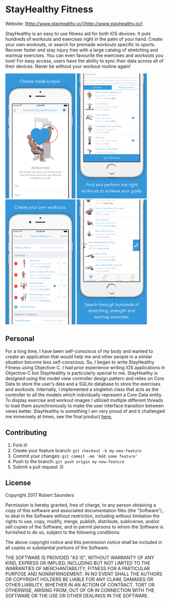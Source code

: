 # StayHealthy Fitness
Website: [http://www.stayhealthy.io/](http://www.stayhealthy.io/)

StayHealthy is an easy to use fitness aid for both iOS devices. It puts hundreds of workouts and exercises right in the palm of your hand. Create your own workouts, or search for premade workouts specific to sports. Recover faster and stay injury free with a large catalog of stretching and warmup exercises. You can even favourite the exercises and workouts you love! For easy access, users have the ability to sync their data across all of their devices. Never be without your workout routine again!

<img src="/img/Screenshot1.png" height="390">
<img src="/img/Screenshot2.png" height="390">
<img src="/img/Screenshot3.png" height="390">
<img src="/img/Screenshot4.png" height="390">

## Personal

For a long time, I have been self-conscious of my body and wanted to create an application that would help me and other people in a similar situation become less self-conscious. So, I began to write StayHealthy Fitness using Objective-C. I had prior experience writing iOS applications in Objective-C but StayHealthy is particularly special to me. StayHealthy is designed using the model view controller design pattern and relies on Core Data to store the user’s data and a SQLite database to store the exercises and workouts. Internally, I implemented a singleton class that acts as the controller to all the models which individually represent a Core Data entity. To display exercise and workout images I utilized multiple different threads to load them asynchronously to make the user interface transition between views better. StayHealthy is something I am very proud of and it challenged me immensely at times, see the final product [here.](http://www.stayhealthy.io/)

## Contributing
1. Fork it!
2. Create your feature branch: `git checkout -b my-new-feature`
3. Commit your changes: `git commit -am 'Add some feature'`
4. Push to the branch: `git push origin my-new-feature`
5. Submit a pull request :D

## License

Copyright 2017 Robert Saunders

Permission is hereby granted, free of charge, to any person obtaining a copy of this software and associated documentation files (the "Software"), to deal in the Software without restriction, including without limitation the rights to use, copy, modify, merge, publish, distribute, sublicense, and/or sell copies of the Software, and to permit persons to whom the Software is furnished to do so, subject to the following conditions:

The above copyright notice and this permission notice shall be included in all copies or substantial portions of the Software.

THE SOFTWARE IS PROVIDED "AS IS", WITHOUT WARRANTY OF ANY KIND, EXPRESS OR IMPLIED, INCLUDING BUT NOT LIMITED TO THE WARRANTIES OF MERCHANTABILITY, FITNESS FOR A PARTICULAR PURPOSE AND NONINFRINGEMENT. IN NO EVENT SHALL THE AUTHORS OR COPYRIGHT HOLDERS BE LIABLE FOR ANY CLAIM, DAMAGES OR OTHER LIABILITY, WHETHER IN AN ACTION OF CONTRACT, TORT OR OTHERWISE, ARISING FROM, OUT OF OR IN CONNECTION WITH THE SOFTWARE OR THE USE OR OTHER DEALINGS IN THE SOFTWARE.
